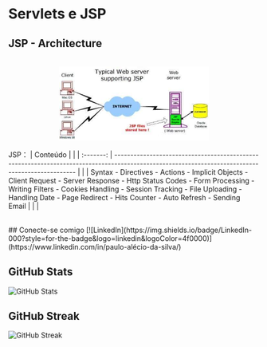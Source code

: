 # Servlets e JSP

## JSP - Architecture


<p align="center">
<br>
<img 
    src="./assets/jsp-arch.jpg"
    width="300"
/>
</p>



JSP：
|  Conteúdo   |                                                                                                                                                  |
| :-------:   | ------------------------------------------------------------------------------------------------------------------------------------------------ |
|             | Syntax  - Directives - Actions  - Implicit Objects  - Client Request - Server Response - Http Status Codes - Form Processing - Writing Filters - Cookies Handling - Session Tracking - File Uploading - Handling Date - Page Redirect - Hits Counter - Auto Refresh - Sending Email                               |
|                                                                                                                                                                |








<br>
## Conecte-se comigo
[![LinkedIn](https://img.shields.io/badge/LinkedIn-000?style=for-the-badge&logo=linkedin&logoColor=4f0000)](https://www.linkedin.com/in/paulo-alécio-da-silva/)

## GitHub Stats
![GitHub Stats](https://github-readme-stats.vercel.app/api?username=PauloAlecio&theme=shadow_red&show_icons=true)

## GitHub Streak
![GitHub Streak](https://streak-stats.demolab.com/?user=PauloAlecio&theme=shadow-red)

